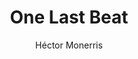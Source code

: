 ---
title: 'One Last Beat'
author: Héctor Monerris
project_image_path: '/images/gallery/one-last-beat.jpg'
external_url: 'http://onelastbeat.com/'
---